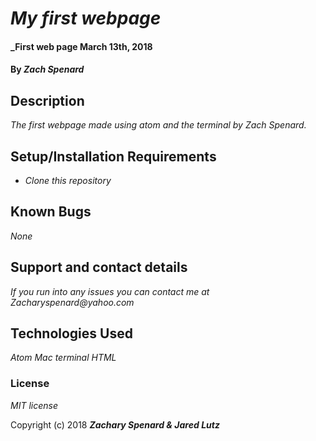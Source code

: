 # _My first webpage_
#### _First web page  March 13th, 2018
  #### By _**Zach Spenard**_

## Description
  _The first webpage made using atom and the terminal by Zach Spenard._

## Setup/Installation Requirements

* _Clone this repository_


## Known Bugs

_None_

## Support and contact details

_If you run into any issues you can contact me at Zacharyspenard@yahoo.com_

## Technologies Used

_Atom
Mac terminal
HTML_

### License

*MIT license*

Copyright (c) 2018 **_Zachary Spenard & Jared Lutz_**
